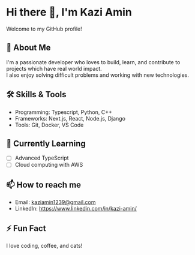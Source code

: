 # Hi there 👋, I'm Kazi Amin

Welcome to my GitHub profile!

## 🚀 About Me

I'm a passionate developer who loves to build, learn, and contribute to projects which have real world impact.  
I also enjoy solving difficult problems and working with new technologies.

<!-- Feel free to personalize this section with your own bio! -->

## 🛠️ Skills & Tools

- Programming: Typescript, Python, C++
- Frameworks: Next.js, React, Node.js, Django
- Tools: Git, Docker, VS Code

<!-- Add or remove skills as needed -->

## 🌱 Currently Learning

- [ ] Advanced TypeScript
- [ ] Cloud computing with AWS

## 📫 How to reach me

- Email: kaziamin1239@gmail.com
- LinkedIn: https://www.linkedin.com/in/kazi-amin/
<!-- Add other social links or contact methods -->

## ⚡ Fun Fact

I love coding, coffee, and cats!

<!-- You can add badges, images, or anything else you like! -->
